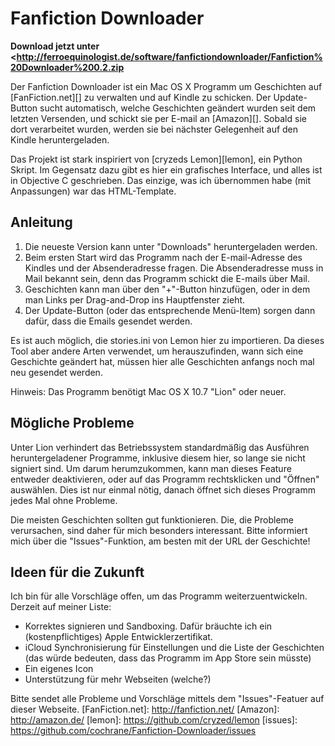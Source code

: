 Fanfiction Downloader
=====================

**Download jetzt unter <http://ferroequinologist.de/software/fanfictiondownloader/Fanfiction%20Downloader%200.2.zip**

Der Fanfiction Downloader ist ein Mac OS X Programm um Geschichten auf [FanFiction.net][] zu verwalten und auf Kindle zu schicken. Der Update-Button sucht automatisch, welche Geschichten geändert wurden seit dem letzten Versenden, und schickt sie per E-mail an [Amazon][]. Sobald sie dort verarbeitet wurden, werden sie bei nächster Gelegenheit auf den Kindle heruntergeladen.

Das Projekt ist stark inspiriert von [cryzeds Lemon][lemon], ein Python Skript. Im Gegensatz dazu gibt es hier ein grafisches Interface, und alles ist in Objective C geschrieben. Das einzige, was ich übernommen habe (mit Anpassungen) war das HTML-Template.

Anleitung
---------

1.	Die neueste Version kann unter "Downloads" heruntergeladen werden.
2.	Beim ersten Start wird das Programm nach der E-mail-Adresse des Kindles und der Absenderadresse fragen. Die Absenderadresse muss in Mail bekannt sein, denn das Programm schickt die E-mails über Mail.
3.	Geschichten kann man über den "+"-Button hinzufügen, oder in dem man Links per Drag-and-Drop ins Hauptfenster zieht.
4.	Der Update-Button (oder das entsprechende Menü-Item) sorgen dann dafür, dass die Emails gesendet werden.

Es ist auch möglich, die stories.ini von Lemon hier zu importieren. Da dieses Tool aber andere Arten verwendet, um herauszufinden, wann sich eine Geschichte geändert hat, müssen hier alle Geschichten anfangs noch mal neu gesendet werden.

Hinweis: Das Programm benötigt Mac OS X 10.7 "Lion" oder neuer.

Mögliche Probleme
-----------------

Unter Lion verhindert das Betriebssystem standardmäßig das Ausführen heruntergeladener Programme, inklusive diesem hier, so lange sie nicht signiert sind. Um darum herumzukommen, kann man dieses Feature entweder deaktivieren, oder auf das Programm rechtsklicken und "Öffnen" auswählen. Dies ist nur einmal nötig, danach öffnet sich dieses Programm jedes Mal ohne Probleme.

Die meisten Geschichten sollten gut funktionieren. Die, die Probleme verursachen, sind daher für mich besonders interessant. Bitte informiert mich über die "Issues"-Funktion, am besten mit der URL der Geschichte!

Ideen für die Zukunft
---------------------

Ich bin für alle Vorschläge offen, um das Programm weiterzuentwickeln. Derzeit auf meiner Liste:

*	Korrektes signieren und Sandboxing. Dafür bräuchte ich ein (kostenpflichtiges) Apple Entwicklerzertifikat.
*	iCloud Synchronisierung für Einstellungen und die Liste der Geschichten (das würde bedeuten, dass das Programm im App Store sein müsste)
*	Ein eigenes Icon
*	Unterstützung für mehr Webseiten (welche?)

Bitte sendet alle Probleme und Vorschläge mittels dem "Issues"-Featuer auf dieser Webseite.
[FanFiction.net]: http://fanfiction.net/
[Amazon]: http://amazon.de/
[lemon]: https://github.com/cryzed/lemon
[issues]: https://github.com/cochrane/Fanfiction-Downloader/issues